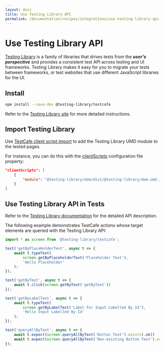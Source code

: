 ```yaml
---
layout: docs
title: Use Testing Library API
permalink: /documentation/recipes/integrations/use-testing-library-api.html
---
```

# Use Testing Library API

[Testing Library](https://testing-library.com) is a family of libraries that drives tests from the <b>_user's perspective_</b> and provides a consistent test API across testing and UI frameworks. Testing Library makes it easy for you to migrate your tests between frameworks, or test websites that use different JavaScript libraries for the UI.

## Install

```sh
npm install --save-dev @testing-library/testcafe
```

Refer to the [Testing Library site](https://testing-library.com/docs/testcafe-testing-library/intro#install) for more detailed instructions.

## Import Testing Library

Use [TestCafe client script import](../../guides/advanced-guides/inject-client-scripts.md#inject-a-module) to add the Testing Library UMD module to the tested pages.

For instance, you can do this with the [clientScripts](../../reference/configuration-file.md#clientscripts) configuration file property:

```json
"clientScripts": [
    {
        "module": "@testing-library/dom/dist/@testing-library/dom.umd.js"
    }
]
```

## Use Testing Library API in Tests

Refer to the [Testing Library documentation](https://testing-library.com/docs/testcafe-testing-library/intro) for the detailed API description.

The following example demonstrates TestCafe actions whose target elements are queried with the Testing Library API:

```js
import * as screen from '@testing-library/testcafe';

test('getByPlaceHolderText', async t => {
    await t.typeText(
        screen.getByPlaceholderText('Placeholder Text'),
        'Hello Placeholder'
    );
});

test('getByText', async t => {
    await t.click(screen.getByText('getByText'))
});

test('getByLabelText', async t => {
    await t.typeText(
        screen.getByLabelText('Label For Input Labelled By Id'),
        'Hello Input Labelled By Id'
    );
});

test('queryAllByText', async t => {
    await t.expect(screen.queryAllByText('Button Text').exists).ok()
    await t.expect(screen.queryAllByText('Non-existing Button Text').exists).notOk()
});
```

